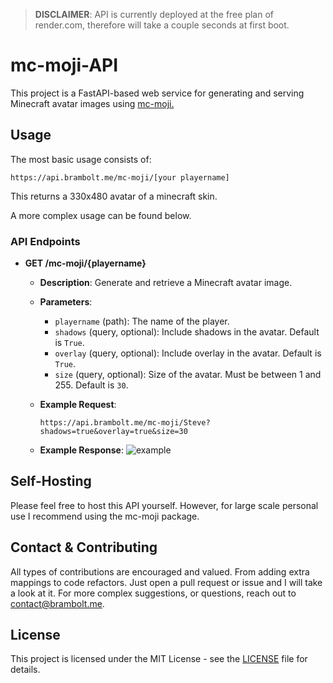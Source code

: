 > **DISCLAIMER**: API is currently deployed at the free plan of render.com, therefore will take a couple seconds at first boot.

# mc-moji-API

This project is a FastAPI-based web service for generating and serving Minecraft avatar images using [mc-moji.](https://github.com/Bram-Bolt/mc-moji)
 ##  Usage
The most basic usage consists of:
```vbnet
https://api.brambolt.me/mc-moji/[your playername]
```
This returns a 330x480 avatar of a minecraft skin.

A more complex usage can be found below.
### API Endpoints

- **GET /mc-moji/{playername}**
    - **Description**: Generate and retrieve a Minecraft avatar image.
    - **Parameters**:
        - `playername` (path): The name of the player.
        - `shadows` (query, optional): Include shadows in the avatar. Default is `True`.
        - `overlay` (query, optional): Include overlay in the avatar. Default is `True`.
        - `size` (query, optional): Size of the avatar. Must be between 1 and 255. Default is `30`.

    - **Example Request**:
		 ```vbnet
		https://api.brambolt.me/mc-moji/Steve?shadows=true&overlay=true&size=30
		```
	
	 - **Example Response**:
	![example](https://i.imgur.com/YIR6egw.png)
## Self-Hosting
Please feel free to host this API yourself. However, for large scale personal use I recommend using the mc-moji package.

## Contact & Contributing
All types of contributions are encouraged and valued. From adding extra mappings to code refactors. Just open a pull request or issue and I will take a look at it.
For more complex suggestions, or questions, reach out to [contact@brambolt.me](mailto:contact@brambolt.me).

## License
This project is licensed under the MIT License - see the [LICENSE](LICENSE) file for details.
